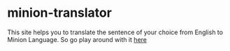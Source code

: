 # minion-translator
 This site helps you to translate the sentence of your choice from English to Minion Language. So go play around with it [here](https://github.com/sharathnair9999/minion-language)

